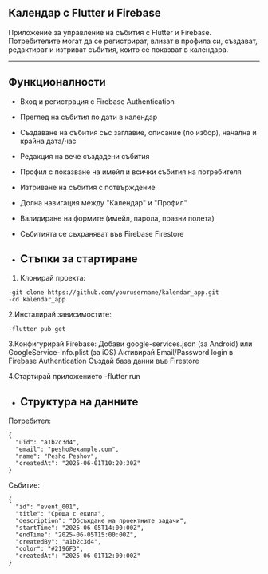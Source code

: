 ## Календар с Flutter и Firebase

Приложение за управление на събития с Flutter и Firebase. Потребителите могат да се регистрират, влизат в профила си, създават, редактират и изтриват събития, които се показват в календара.

---

## Функционалности

- Вход и регистрация с Firebase Authentication
- Преглед на събития по дати в календар
- Създаване на събития със заглавие, описание (по избор), начална и крайна дата/час
- Редакция на вече създадени събития
- Профил с показване на имейл и всички събития на потребителя
- Изтриване на събития с потвърждение
- Долна навигация между "Календар" и "Профил"
- Валидиране на формите (имейл, парола, празни полета)
- Събитията се съхраняват във Firebase Firestore

- ## Стъпки за стартиране

1. Клонирай проекта:
```
-git clone https://github.com/yourusername/kalendar_app.git
-cd kalendar_app
```

2.Инсталирай зависимостите:
```
-flutter pub get
```

3.Конфигурирай Firebase:
Добави google-services.json (за Android) или GoogleService-Info.plist (за iOS)
Активирай Email/Password login в Firebase Authentication
Създай база данни във Firestore

4.Стартирай приложението
-flutter run

- ## Структура на данните

Потребител:
```
{
  "uid": "a1b2c3d4",
  "email": "pesho@example.com",
  "name": "Pesho Peshov",
  "createdAt": "2025-06-01T10:20:30Z"
}
```

Събитие:
```
{
  "id": "event_001",
  "title": "Среща с екипа",
  "description": "Обсъждане на проектните задачи",
  "startTime": "2025-06-05T14:00:00Z",
  "endTime": "2025-06-05T15:00:00Z",
  "createdBy": "a1b2c3d4",
  "color": "#2196F3",
  "createdAt": "2025-06-01T12:00:00Z"
}
